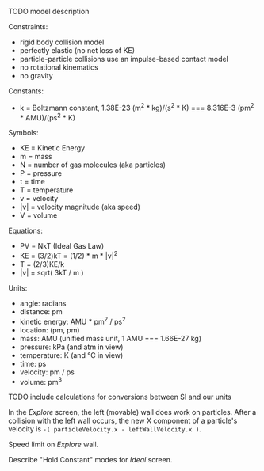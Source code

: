 TODO model description

Constraints:
 
* rigid body collision model
* perfectly elastic (no net loss of KE)
* particle-particle collisions use an impulse-based contact model
* no rotational kinematics
* no gravity

Constants:

* k = Boltzmann constant, 1.38E-23 (m<sup>2</sup> * kg)/(s<sup>2</sup> * K) === 8.316E-3 (pm<sup>2</sup> * AMU)/(ps<sup>2</sup> * K)

Symbols:

* KE = Kinetic Energy
* m = mass
* N = number of gas molecules (aka particles)
* P = pressure
* t = time
* T = temperature
* v = velocity
* |v| = velocity magnitude (aka speed)
* V = volume
 
Equations:

* PV = NkT  (Ideal Gas Law)
* KE = (3/2)kT = (1/2) * m * |v|<sup>2</sup>
* T = (2/3)KE/k
* |v| = sqrt( 3kT / m )

Units:

* angle: radians
* distance: pm
* kinetic energy: AMU * pm<sup>2</sup> / ps<sup>2</sup>
* location: (pm, pm)
* mass: AMU (unified mass unit, 1 AMU === 1.66E-27 kg)
* pressure: kPa (and atm in view)
* temperature: K (and °C in view)
* time: ps
* velocity: pm / ps
* volume: pm<sup>3</sup>


TODO include calculations for conversions between SI and our units

In the _Explore_ screen, the left (movable) wall does work on particles. After a collision with the left wall
occurs, the new X component of a particle's velocity is `-( particleVelocity.x - leftWallVelocity.x )`.

Speed limit on _Explore_ wall.

Describe "Hold Constant" modes for _Ideal_ screen.